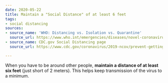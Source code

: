 ```yaml
---
date: 2020-05-22
title: Maintain a "Social Distance" of at least 6 feet
tags:
- social distancing
sources:
- source_name: 'WHO: Distancing vs. Isolation vs. Quarantine'
  source_url: https://www.who.int/emergencies/diseases/novel-coronavirus-2019/question-and-answers-hub/q-a-detail/q-a-coronaviruses#
- source_name: CDC.gov Social Distancing page
  source_url: https://www.cdc.gov/coronavirus/2019-ncov/prevent-getting-sick/social-distancing.html

---
```

When you have to be around other people, **maintain a distance of at least six feet** (just short of 2 meters). This helps keep transmission of the virus to a minimum. 